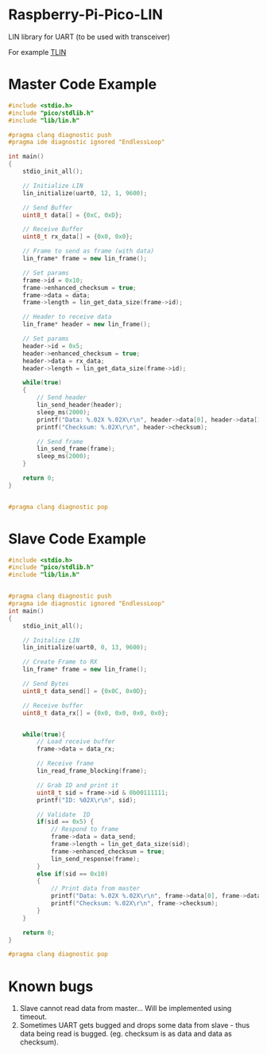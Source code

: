 # Raspberry-Pi-Pico-LIN
LIN library for UART (to be used with transceiver)

For example [TLIN](https://www.ti.com/store/ti/en/p/product/?p=TLIN2029DRQ1&utm_source=google&utm_medium=cpc&utm_campaign=asc-null-null-OPN_EN-cpc-store-google-wwe&utm_content=Device&ds_k=TLIN2029DRQ1&DCM=yes&gclid=CjwKCAjwm7mEBhBsEiwA_of-TAKlG2J9qPjvqYHOgww9pG8lpJY5LOO7HmK3Xh_q1XpcVLn3b2mDDhoC980QAvD_BwE&gclsrc=aw.ds) 

# Master Code Example
```cpp
#include <stdio.h>
#include "pico/stdlib.h"
#include "lib/lin.h"

#pragma clang diagnostic push
#pragma ide diagnostic ignored "EndlessLoop"

int main()
{
    stdio_init_all();

    // Initialize LIN
    lin_initialize(uart0, 12, 1, 9600);

    // Send Buffer
    uint8_t data[] = {0xC, 0xD};

    // Receive Buffer
    uint8_t rx_data[] = {0x0, 0x0};

    // Frame to send as frame (with data)
    lin_frame* frame = new lin_frame();

    // Set params
    frame->id = 0x10;
    frame->enhanced_checksum = true;
    frame->data = data;
    frame->length = lin_get_data_size(frame->id);

    // Header to receive data
    lin_frame* header = new lin_frame();

    // Set params
    header->id = 0x5;
    header->enhanced_checksum = true;
    header->data = rx_data;
    header->length = lin_get_data_size(frame->id);

    while(true)
    {
        // Send header
        lin_send_header(header);
        sleep_ms(2000);
        printf("Data: %.02X %.02X\r\n", header->data[0], header->data[1]);
        printf("Checksum: %.02X\r\n", header->checksum);

        // Send frame
        lin_send_frame(frame);
        sleep_ms(2000);
    }

    return 0;
}


#pragma clang diagnostic pop
```

# Slave Code Example
```cpp
#include <stdio.h>
#include "pico/stdlib.h"
#include "lib/lin.h"


#pragma clang diagnostic push
#pragma ide diagnostic ignored "EndlessLoop"
int main()
{
    stdio_init_all();

    // Initalize LIN
    lin_initialize(uart0, 0, 13, 9600);

    // Create Frame to RX
    lin_frame* frame = new lin_frame();

    // Send Bytes
    uint8_t data_send[] = {0x0C, 0x0D};

    // Receive buffer
    uint8_t data_rx[] = {0x0, 0x0, 0x0, 0x0};


    while(true){
        // Load receive buffer
        frame->data = data_rx;

        // Receive frame
        lin_read_frame_blocking(frame);

        // Grab ID and print it
        uint8_t sid = frame->id & 0b00111111;
        printf("ID: %02X\r\n", sid);

        // Validate  ID
        if(sid == 0x5) {
            // Respond to frame
            frame->data = data_send;
            frame->length = lin_get_data_size(sid);
            frame->enhanced_checksum = true;
            lin_send_response(frame);
        }
        else if(sid == 0x10)
        {
            // Print data from master
            printf("Data: %.02X %.02X\r\n", frame->data[0], frame->data[1]);
            printf("Checksum: %.02X\r\n", frame->checksum);
        }
    }

    return 0;
}

#pragma clang diagnostic pop
```

# Known bugs
1. Slave cannot read data from master... Will be implemented using timeout.
2. Sometimes UART gets bugged and drops some data from slave - thus data being read is bugged. (eg. checksum is as data and data as checksum).
